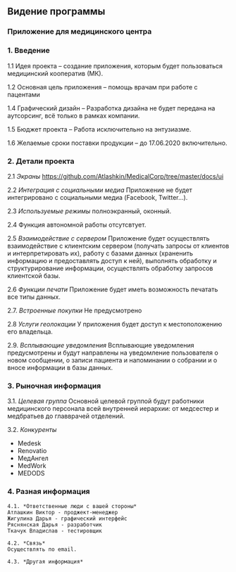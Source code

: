 ## __Видение программы__ ##
### __Приложение для медицинского центра__ ###

 ### 1. __Введение__ 
   1.1 Идея проекта – создание приложения, которым
    будет пользоваться медицинский кооператив (МК).
    
   1.2 Основная цель приложения – помощь врачам при работе с пацентами
   
   1.4 Графический дизайн – Разработка дизайна не будет
    передана на аутсорсинг, всё только в рамках компании.
    
   1.5 Бюджет проекта – Работа исключительно на энтузиазме.
   
   1.6 Желаемые сроки поставки продукции – до 17.06.2020 включительно.

 ### 2. __Детали проекта__
 2.1 *Экраны* 
 https://github.com/Atlashkin/MedicalCorp/tree/master/docs/ui
 
 2.2 *Интеграция с социальными медиа* 
 Приложение не будет интегрировано с социальными медиа (Facebook, Twitter…).
 
 2.3 *Используемые режимы*
 полноэкранный, оконный.
 
 2.4 Функция автономной работы отсутсвтует.

 2.5 *Взаимодействие с сервером* 
 Приложение будет осуществлять взаимодействие с клиентским сервером (получать запросы от клиентов и интерпретировать их),      работу с базами данных (храненить информацию и предоставлять доступ к ней), выполнять обработку и структурирование  информации, осуществлять обработку запросов клиентской базы. 

 2.6 *Функции печати* 
Приложение будет иметь возможность печатать все типы данных. 

 2.7. *Встроенные покупки*
Не предусмотрено 

 2.8 *Услуги геолокации* 
У приложения будет доступ к местоположению его владельца. 

 2.9. *Всплывающие уведомления*
Всплывающие уведомления предусмотрены и будут направлены на уведомление пользователя о новом сообщении, о записи пациента и напоминании о собрании и о вносе информации в базы данных. 

### 3. __Рыночная информация__ 
  3.1. *Целевая группа*
  Основной целевой группой будут работники медицинского персонала всей внутренней иерархии: от медсестер и медбратьев до   главврачей отделений. 

  3.2. *Конкуренты*
  + Medesk
  + Renovatio
  + МедАнгел
  + MedWork
  + MEDODS

### 4. __Разная информация__  

    4.1. *Ответственные люди с вашей стороны* 
    Атлашкин Виктор - проджект-менеджер 
    Жигулина Дарья - графический интерфейс 
    Ряснянская Дарья - разработчик 
    Ткачук Владислав - тестировщик 
  
    4.2. *Связь* 
    Осуществлять по email. 
  
    4.3. *Другая информация* 




